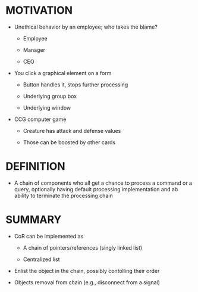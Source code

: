 # MOTIVATION

* Unethical behavior by an employee; who takes the blame?

	* Employee

	* Manager

	* CEO

* You click a graphical element on a form
	
	* Button handles it, stops further processing

	* Underlying group box

	* Underlying window

* CCG computer game

	* Creature has attack and defense values

	* Those can be boosted by other cards

# DEFINITION

* A chain of components who all get a chance to process a command or a query, optionally having default processing implementation and ab ability to terminate the processing chain

# SUMMARY

* CoR can be implemented as
	
	* A chain of pointers/references (singly linked list)

	* Centralized list

* Enlist the object in the chain, possibly contolling their order

* Objects removal from chain (e.g., disconnect from a signal)
